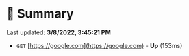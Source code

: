 # 📖 Summary
Last updated: **3/8/2022, 3:45:21 PM**

- `GET` [https://google.com](https://google.com) - **Up** (153ms)
